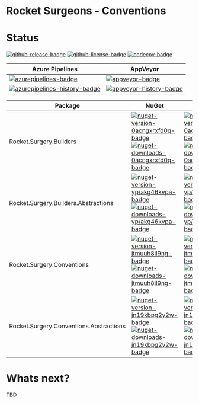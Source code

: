 # Rocket Surgeons - Conventions

# Status
<!-- badges -->
[![github-release-badge]][github-release]
[![github-license-badge]][github-license]
[![codecov-badge]][codecov]
<!-- badges -->

<!-- history badges -->
| Azure Pipelines | AppVeyor |
| --------------- | -------- |
| [![azurepipelines-badge]][azurepipelines] | [![appveyor-badge]][appveyor] |
| [![azurepipelines-history-badge]][azurepipelines-history] | [![appveyor-history-badge]][appveyor-history] |
<!-- history badges -->

<!-- nuget packages -->
| Package | NuGet | MyGet |
| ------- | ----- | ----- |
| Rocket.Surgery.Builders | [![nuget-version-0acngxrxfd0q-badge]![nuget-downloads-0acngxrxfd0q-badge]][nuget-0acngxrxfd0q] | [![myget-version-0acngxrxfd0q-badge]![myget-downloads-0acngxrxfd0q-badge]][myget-0acngxrxfd0q] |
| Rocket.Surgery.Builders.Abstractions | [![nuget-version-yp/akg46kvpa-badge]![nuget-downloads-yp/akg46kvpa-badge]][nuget-yp/akg46kvpa] | [![myget-version-yp/akg46kvpa-badge]![myget-downloads-yp/akg46kvpa-badge]][myget-yp/akg46kvpa] |
| Rocket.Surgery.Conventions | [![nuget-version-jtmuuh8il9ng-badge]![nuget-downloads-jtmuuh8il9ng-badge]][nuget-jtmuuh8il9ng] | [![myget-version-jtmuuh8il9ng-badge]![myget-downloads-jtmuuh8il9ng-badge]][myget-jtmuuh8il9ng] |
| Rocket.Surgery.Conventions.Abstractions | [![nuget-version-jn19kbpg2y2w-badge]![nuget-downloads-jn19kbpg2y2w-badge]][nuget-jn19kbpg2y2w] | [![myget-version-jn19kbpg2y2w-badge]![myget-downloads-jn19kbpg2y2w-badge]][myget-jn19kbpg2y2w] |
<!-- nuget packages -->

# Whats next?
TBD

<!-- generated references -->
[github-release]: https://github.com/RocketSurgeonsGuild/Conventions/releases/latest
[github-release-badge]: https://img.shields.io/github/release/RocketSurgeonsGuild/Conventions.svg?logo=github&style=flat "Latest Release"
[github-license]: https://github.com/RocketSurgeonsGuild/Conventions/blob/master/LICENSE
[github-license-badge]: https://img.shields.io/github/license/RocketSurgeonsGuild/Conventions.svg?style=flat "License"
[codecov]: https://codecov.io/gh/RocketSurgeonsGuild/Conventions
[codecov-badge]: https://img.shields.io/codecov/c/github/RocketSurgeonsGuild/Conventions.svg?color=E03997&label=codecov&logo=codecov&logoColor=E03997&style=flat "Code Coverage"
[azurepipelines]: https://rocketsurgeonsguild.visualstudio.com/Libraries/_build/latest?definitionId=7&branchName=master
[azurepipelines-badge]: https://img.shields.io/azure-devops/build/rocketsurgeonsguild/Libraries/7.svg?color=98C6FF&label=azure%20pipelines&logo=azuredevops&logoColor=98C6FF&style=flat "Azure Pipelines Status"
[azurepipelines-history]: https://rocketsurgeonsguild.visualstudio.com/Libraries/_build?definitionId=7&branchName=master
[azurepipelines-history-badge]: https://buildstats.info/azurepipelines/chart/rocketsurgeonsguild/Libraries/7?includeBuildsFromPullRequest=false "Azure Pipelines History"
[appveyor]: https://ci.appveyor.com/project/RocketSurgeonsGuild/Conventions
[appveyor-badge]: https://img.shields.io/appveyor/ci/RocketSurgeonsGuild/Conventions.svg?color=00b3e0&label=appveyor&logo=appveyor&logoColor=00b3e0&style=flat "AppVeyor Status"
[appveyor-history]: https://ci.appveyor.com/project/RocketSurgeonsGuild/Conventions/history
[appveyor-history-badge]: https://buildstats.info/appveyor/chart/RocketSurgeonsGuild/Conventions?includeBuildsFromPullRequest=false "AppVeyor History"
[nuget-0acngxrxfd0q]: https://www.nuget.org/packages/Rocket.Surgery.Builders/
[nuget-version-0acngxrxfd0q-badge]: https://img.shields.io/nuget/v/Rocket.Surgery.Builders.svg?color=004880&logo=nuget&style=flat-square "NuGet Version"
[nuget-downloads-0acngxrxfd0q-badge]: https://img.shields.io/nuget/dt/Rocket.Surgery.Builders.svg?color=004880&logo=nuget&style=flat-square "NuGet Downloads"
[myget-0acngxrxfd0q]: https://www.myget.org/feed/rocket-surgeons-guild/package/nuget/Rocket.Surgery.Builders
[myget-version-0acngxrxfd0q-badge]: https://img.shields.io/myget/rocket-surgeons-guild/vpre/Rocket.Surgery.Builders.svg?label=myget&color=004880&logo=nuget&style=flat-square "MyGet Pre-Release Version"
[myget-downloads-0acngxrxfd0q-badge]: https://img.shields.io/myget/rocket-surgeons-guild/dt/Rocket.Surgery.Builders.svg?color=004880&logo=nuget&style=flat-square "MyGet Downloads"
[nuget-yp/akg46kvpa]: https://www.nuget.org/packages/Rocket.Surgery.Builders.Abstractions/
[nuget-version-yp/akg46kvpa-badge]: https://img.shields.io/nuget/v/Rocket.Surgery.Builders.Abstractions.svg?color=004880&logo=nuget&style=flat-square "NuGet Version"
[nuget-downloads-yp/akg46kvpa-badge]: https://img.shields.io/nuget/dt/Rocket.Surgery.Builders.Abstractions.svg?color=004880&logo=nuget&style=flat-square "NuGet Downloads"
[myget-yp/akg46kvpa]: https://www.myget.org/feed/rocket-surgeons-guild/package/nuget/Rocket.Surgery.Builders.Abstractions
[myget-version-yp/akg46kvpa-badge]: https://img.shields.io/myget/rocket-surgeons-guild/vpre/Rocket.Surgery.Builders.Abstractions.svg?label=myget&color=004880&logo=nuget&style=flat-square "MyGet Pre-Release Version"
[myget-downloads-yp/akg46kvpa-badge]: https://img.shields.io/myget/rocket-surgeons-guild/dt/Rocket.Surgery.Builders.Abstractions.svg?color=004880&logo=nuget&style=flat-square "MyGet Downloads"
[nuget-jtmuuh8il9ng]: https://www.nuget.org/packages/Rocket.Surgery.Conventions/
[nuget-version-jtmuuh8il9ng-badge]: https://img.shields.io/nuget/v/Rocket.Surgery.Conventions.svg?color=004880&logo=nuget&style=flat-square "NuGet Version"
[nuget-downloads-jtmuuh8il9ng-badge]: https://img.shields.io/nuget/dt/Rocket.Surgery.Conventions.svg?color=004880&logo=nuget&style=flat-square "NuGet Downloads"
[myget-jtmuuh8il9ng]: https://www.myget.org/feed/rocket-surgeons-guild/package/nuget/Rocket.Surgery.Conventions
[myget-version-jtmuuh8il9ng-badge]: https://img.shields.io/myget/rocket-surgeons-guild/vpre/Rocket.Surgery.Conventions.svg?label=myget&color=004880&logo=nuget&style=flat-square "MyGet Pre-Release Version"
[myget-downloads-jtmuuh8il9ng-badge]: https://img.shields.io/myget/rocket-surgeons-guild/dt/Rocket.Surgery.Conventions.svg?color=004880&logo=nuget&style=flat-square "MyGet Downloads"
[nuget-jn19kbpg2y2w]: https://www.nuget.org/packages/Rocket.Surgery.Conventions.Abstractions/
[nuget-version-jn19kbpg2y2w-badge]: https://img.shields.io/nuget/v/Rocket.Surgery.Conventions.Abstractions.svg?color=004880&logo=nuget&style=flat-square "NuGet Version"
[nuget-downloads-jn19kbpg2y2w-badge]: https://img.shields.io/nuget/dt/Rocket.Surgery.Conventions.Abstractions.svg?color=004880&logo=nuget&style=flat-square "NuGet Downloads"
[myget-jn19kbpg2y2w]: https://www.myget.org/feed/rocket-surgeons-guild/package/nuget/Rocket.Surgery.Conventions.Abstractions
[myget-version-jn19kbpg2y2w-badge]: https://img.shields.io/myget/rocket-surgeons-guild/vpre/Rocket.Surgery.Conventions.Abstractions.svg?label=myget&color=004880&logo=nuget&style=flat-square "MyGet Pre-Release Version"
[myget-downloads-jn19kbpg2y2w-badge]: https://img.shields.io/myget/rocket-surgeons-guild/dt/Rocket.Surgery.Conventions.Abstractions.svg?color=004880&logo=nuget&style=flat-square "MyGet Downloads"
<!-- generated references -->

<!-- nuke-data
github:
  owner: RocketSurgeonsGuild
  repository: Conventions
azurepipelines:
  account: rocketsurgeonsguild
  teamproject: Libraries
  builddefinition: 7
appveyor:
  account: RocketSurgeonsGuild
  build: Conventions
myget:
  account: rocket-surgeons-guild
-->